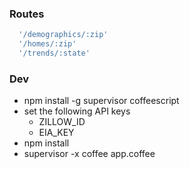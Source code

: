
### Routes

```coffeescript
  '/demographics/:zip'
  '/homes/:zip'
  '/trends/:state'
```

### Dev

* npm install -g supervisor coffeescript
* set the following API keys
  * ZILLOW_ID
  * EIA_KEY
* npm install
* supervisor -x coffee app.coffee